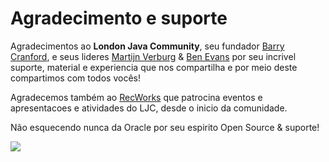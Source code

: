 # Agradecimento e suporte

Agradecimentos ao **London Java Community**, seu fundador [Barry Cranford](http://twitter.com/bcrecworks), e seus lideres [Martijn Verburg](http://twitter.com/karianna) & [Ben Evans](http://twitter.com/kittylyst) por seu incrivel suporte, material e experiencia que nos compartilha e por meio deste compartimos com todos vocês!

Agradecemos também ao [RecWorks](http://www.recworks.co.uk/) que patrocina eventos e apresentacoes e atividades do LJC, desde o inicio da comunidade.

Não esquecendo nunca da Oracle por seu espirito Open Source & suporte!

![](http://www.oracle.com/ocom/groups/public/@otn/documents/digitalasset/148838.gif)

    


